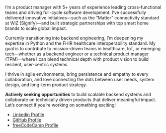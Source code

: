 I’m a product manager with 5+ years of experience leading cross-functional teams and driving full-cycle software development. I’ve successfully delivered innovative initiatives—such as the “Matter” connectivity standard at WiZ (Signify)—and built strategic partnerships with top smart home brands to scale global impact.

Currently transitioning into backend engineering, I’m deepening my expertise in Python and the FHIR healthcare interoperability standard. My goal is to contribute to mission-driven teams in healthcare, IoT, or emerging tech—whether as a backend engineer or a technical product manager (TPM)—where I can blend technical depth with product vision to build resilient, user-centric systems.

I thrive in agile environments, bring persistence and empathy to every collaboration, and love connecting the dots between user needs, system design, and long-term product strategy.

**Actively seeking opportunities** to build scalable backend systems and collaborate on technically driven products that deliver meaningful impact. Let’s connect if you’re working on something exciting!


 - [Linkedin Profile](https://linkedin.com/in/meng-hsueh-shen)
 - [GitHub Profile](https://github.com/maudes)
 - [freeCodeCamp Profile](https://www.freecodecamp.org/maudes)

 <br>

